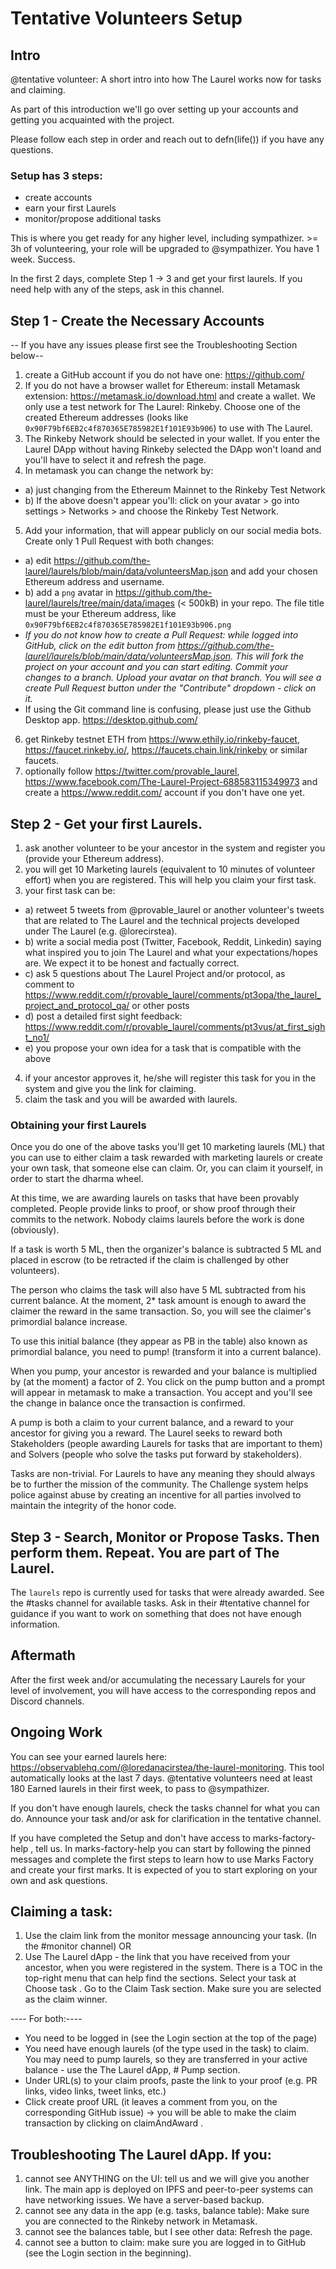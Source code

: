 # Tentative Volunteers Setup

## Intro

@tentative volunteer: 
A short intro into how The Laurel works now for tasks and claiming.

As part of this introduction we'll go over setting up your accounts and getting you acquainted with the project. 

Please follow each step in order and reach out to defn(life()) if you have any questions. 

### Setup has 3 steps:

- create accounts
- earn your first Laurels
- monitor/propose additional tasks

This is where you get ready for any higher level, including sympathizer. >= 3h of volunteering, your role will be upgraded to @sympathizer. You have 1 week. Success.

In the first 2 days, complete Step 1 -> 3 and get your first laurels. If you need help with any of the steps, ask in this channel.

## Step 1 - Create the Necessary Accounts

-- If you have any issues please first see the Troubleshooting Section below--

1. create a GitHub account if you do not have one: <https://github.com/>
2. If you do not have a browser wallet for Ethereum: install Metamask extension: <https://metamask.io/download.html> and create a wallet. We only use a test network for The Laurel: Rinkeby. Choose one of the created Ethereum addresses (looks like `0x90F79bf6EB2c4f870365E785982E1f101E93b906`) to use with The Laurel.
3. The Rinkeby Network should be selected in your wallet. If you enter the Laurel DApp without having Rinkeby selected the DApp won't loand and you'll have to select it and refresh the page. 
4. In metamask you can change the network by: 
- a) just changing from the Ethereum Mainnet to the Rinkeby Test Network
- b) If the above doesn't appear you'll: click on your avatar > go into settings > Networks > and choose the Rinkeby Test Network.
5. Add your information, that will appear publicly on our social media bots. Create only 1 Pull Request with both changes: 
- a) edit <https://github.com/the-laurel/laurels/blob/main/data/volunteersMap.json> and add your chosen Ethereum address and username.
- b) add a `png` avatar in <https://github.com/the-laurel/laurels/tree/main/data/images> (< 500kB) in your repo. The file title must be your Ethereum address, like `0x90F79bf6EB2c4f870365E785982E1f101E93b906.png`
- *If you do not know how to create a Pull Request: while logged into GitHub, click on the edit button from <https://github.com/the-laurel/laurels/blob/main/data/volunteersMap.json>. This will fork the project on your account and you can start editing. Commit your changes to a branch. Upload your avatar on that branch. You will see a create Pull Request button under the "Contribute" dropdown - click on it.*
- If using the Git command line is confusing, please just use the Github Desktop app. <https://desktop.github.com/>
6. get Rinkeby testnet ETH from <https://www.ethily.io/rinkeby-faucet>, <https://faucet.rinkeby.io/>, <https://faucets.chain.link/rinkeby> or similar faucets.
7. optionally follow <https://twitter.com/provable_laurel>, <https://www.facebook.com/The-Laurel-Project-688583115349973> and create a <https://www.reddit.com/> account if you don't have one yet.

## Step 2 - Get your first Laurels.
1. ask another volunteer to be your ancestor in the system and register you (provide your Ethereum address).
2. you will get 10 Marketing laurels (equivalent to 10 minutes of volunteer effort) when you are registered. This will help you claim your first task.
3. your first task can be: 
- a) retweet 5 tweets from @provable_laurel or another volunteer's tweets that are related to The Laurel and the technical projects developed under The Laurel (e.g. @lorecirstea).
- b) write a social media post (Twitter, Facebook, Reddit, Linkedin) saying what inspired you to join The Laurel and what your expectations/hopes are. We expect it to be honest and factually correct.
- c) ask 5 questions about The Laurel Project and/or protocol, as comment to https://www.reddit.com/r/provable_laurel/comments/pt3opa/the_laurel_project_and_protocol_qa/ or other posts
- d) post a detailed first sight feedback: https://www.reddit.com/r/provable_laurel/comments/pt3vus/at_first_sight_no1/
- e) you propose your own idea for a task that is compatible with the above
4. if your ancestor approves it, he/she will register this task for you in the system and give you the link for claiming. 
5. claim the task and you will be awarded with laurels.

### Obtaining your first Laurels
Once you do one of the above tasks you'll get 10 marketing laurels (ML) that you can use to either claim a task rewarded with marketing laurels or create your own task, that someone else can claim. Or, you can claim it yourself, in order to start the dharma wheel.

At this time, we are awarding laurels on tasks that have been provably completed. People provide links to proof, or show proof through their commits to the network. Nobody claims laurels before the work is done (obviously).

If a task is worth 5 ML, then the organizer's balance is subtracted 5 ML and placed in escrow (to be retracted if the claim is challenged by other volunteers). 

The person who claims the task will also have 5 ML subtracted from his current balance. At the moment, 2* task amount is enough to award the claimer the reward in the same transaction. So, you will see the claimer's primordial balance increase.

To use this initial balance (they appear as PB in the table) also known as primordial balance, you need to pump! (transform it into a current balance). 

When you pump, your ancestor is rewarded and your balance is multiplied by (at the moment) a factor of 2. You click on the pump button and a prompt will appear in metamask to make a transaction. You accept and you'll see the change in balance once the transaction is confirmed.

A pump is both a claim to your current balance, and a reward to your ancestor for giving you a reward. The Laurel seeks to reward both Stakeholders (people awarding Laurels for tasks that are important to them) and Solvers (people who solve the tasks put forward by stakeholders).

Tasks are non-trivial. For Laurels to have any meaning they should always be to further the mission of the community. The Challenge system helps police against abuse by creating an incentive for all parties involved to maintain the integrity of the honor code.


## Step 3 - Search, Monitor or Propose Tasks. Then perform them. Repeat. You are part of The Laurel.
 The `laurels` repo is currently used for tasks that were already awarded.
See the #tasks channel for available tasks. Ask in their #tentative channel for guidance if you want to work on something that does not have enough information.

## Aftermath
After the first week and/or accumulating the necessary Laurels for your level of involvement, you will have access to the corresponding repos and Discord channels.

## Ongoing Work

You can see your earned laurels here: 
https://observablehq.com/@loredanacirstea/the-laurel-monitoring. This tool automatically looks at the last 7 days. @tentative volunteers need at least 180 Earned laurels in their first week, to pass to @sympathizer.

If you don't have enough laurels, check the tasks channel for what you can do. Announce your task and/or ask for clarification in the tentative channel.

If you have completed the Setup and don't have access to marks-factory-help , tell us. In marks-factory-help you can start by following the pinned messages and complete the first steps to learn how to use Marks Factory and create your first marks. It is expected of you to start exploring on your own and ask questions.

## Claiming a task:
1. Use the claim link from the monitor message announcing your task. (In the #monitor channel)
OR
2. Use The Laurel dApp - the link that you have received from your ancestor, when you were registered in the system. There is a TOC in the top-right menu that can help find the sections. Select your task at Choose task . Go to the Claim Task section. Make sure you are selected as the claim winner.

---- For both:----
- You need to be logged in (see the Login section at the top of the page)
- You need  have enough laurels (of the type used in the task) to claim. You may need to pump laurels, so they are transferred in your active balance - use the The Laurel dApp, # Pump section.
- Under URL(s) to your claim proofs, paste the link to your proof (e.g. PR links, video links, tweet links, etc.) 
- Click create proof URL (it leaves a comment from you, on the corresponding GitHub issue) -> you will be able to make the claim transaction by clicking on claimAndAward . 


## Troubleshooting The Laurel dApp. If you:
1. cannot see ANYTHING on the UI: tell us and we will give you another link. The main app is deployed on IPFS and peer-to-peer systems can have networking issues. We have a server-based backup.
2. cannot see any data in the app (e.g. tasks, balance table): Make sure you are connected to the Rinkeby network in Metamask. 
3. cannot see the balances table, but I see other data: Refresh the page.
4. cannot see a button to claim: make sure you are logged in to GitHub (see the Login section in the beginning). 
